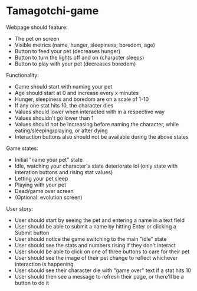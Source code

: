 # Tamagotchi-game
Webpage should feature:<br/>
- The pet on screen<br/>
- Visible metrics (name, hunger, sleepiness, boredom, age)<br/>
- Button to feed your pet (decreases hunger)<br/>
- Button to turn the lights off and on (character sleeps)<br/>
- Button to play with your pet (decreases boredom)

Functionality:<br/>
- Game should start with naming your pet<br/>
- Age should start at 0 and increase every x minutes<br/>
- Hunger, sleepiness and boredom are on a scale of 1-10<br/>
- If any one stat hits 10, the character dies<br/>
- Values should lower when interacted with in a respective way<br/>
- Values shouldn't go lower than 1<br/>
- Values should not be increasing before naming the character, while eating/sleeping/playing, or after dying<br/>
- Interaction buttons also should not be available during the above states

Game states:<br/>
- Initial "name your pet" state<br/>
- Idle, watching your character's state deteriorate lol (only state with interation buttons and rising stat values)<br/>
- Letting your pet sleep<br/>
- Playing with your pet<br/>
- Dead/game over screen<br/>
- (Optional: evolution screen)

User story:<br/>
- User should start by seeing the pet and entering a name in a text field<br/>
- User should be able to submit a name by hitting Enter or clicking a Submit button<br/>
- User should notice the game switching to the main "idle" state<br/>
- User should see the stats and numbers rising if they don't interact<br/>
- User should be able to click on one of three buttons to care for their pet<br/>
- User should see the image of their pet change to reflect whichever interaction is happening<br/>
- User should see their character die with "game over" text if a stat hits 10<br/>
- User should then see a message to refresh their page, or there'll be a button to do it